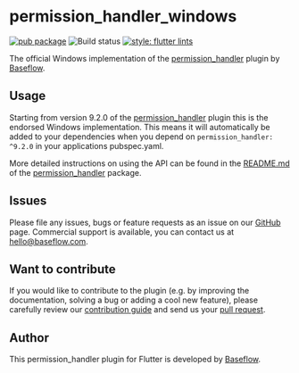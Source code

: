 # permission_handler_windows

[![pub package](https://img.shields.io/pub/v/permission_handler_windows.svg)](https://pub.dartlang.org/packages/permission_handler_windows) ![Build status](https://github.com/Baseflow/pagando-permission-handler/workflows/permission_handler_android/badge.svg?branch=master) [![style: flutter lints](https://img.shields.io/badge/style-flutter_lints-40c4ff.svg)](https://pub.dev/packages/flutter_lints)

The official Windows implementation of the [permission_handler](https://pub.dev/packages/permission_handler) plugin by [Baseflow](https://baseflow.com).

## Usage

Starting from version 9.2.0 of the [permission_handler](https://pub.dev/packages/permission_handler) plugin this is the endorsed Windows implementation. This means it will automatically be added to your dependencies when you depend on `permission_handler: ^9.2.0` in your applications pubspec.yaml.

More detailed instructions on using the API can be found in the [README.md](../permission_handler/README.md) of the [permission_handler](https://pub.dev/packages/permission_handler) package.

## Issues

Please file any issues, bugs or feature requests as an issue on our [GitHub](https://github.com/Baseflow/pagando-permission-handler/issues) page. Commercial support is available, you can contact us at <hello@baseflow.com>.

## Want to contribute

If you would like to contribute to the plugin (e.g. by improving the documentation, solving a bug or adding a cool new feature), please carefully review our [contribution guide](../CONTRIBUTING.md) and send us your [pull request](https://github.com/Baseflow/pagando-permission-handler/pulls).

## Author

This permission_handler plugin for Flutter is developed by [Baseflow](https://baseflow.com).
